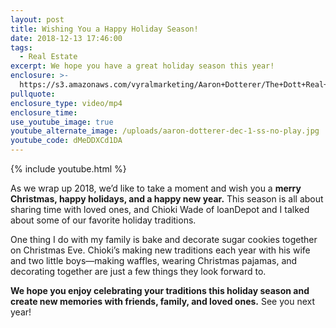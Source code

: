 ```yaml
---
layout: post
title: Wishing You a Happy Holiday Season!
date: 2018-12-13 17:46:00
tags:
  - Real Estate
excerpt: We hope you have a great holiday season this year!
enclosure: >-
  https://s3.amazonaws.com/vyralmarketing/Aaron+Dotterer/The+Dott+Real+Estate+Group-+Wishing+You+a+Happy+Holiday+Season!.mp4
pullquote:
enclosure_type: video/mp4
enclosure_time:
use_youtube_image: true
youtube_alternate_image: /uploads/aaron-dotterer-dec-1-ss-no-play.jpg
youtube_code: dMeDDXCd1DA
---
```


{% include youtube.html %}

As we wrap up 2018, we’d like to take a moment and wish you a **merry Christmas, happy holidays, and a happy new year.** This season is all about sharing time with loved ones, and Chioki Wade of loanDepot and I talked about some of our favorite holiday traditions.

One thing I do with my family is bake and decorate sugar cookies together on Christmas Eve. Chioki’s making new traditions each year with his wife and two little boys—making waffles, wearing Christmas pajamas, and decorating together are just a few things they look forward to.

**We hope you enjoy celebrating your traditions this holiday season and create new memories with friends, family, and loved ones.** See you next year!